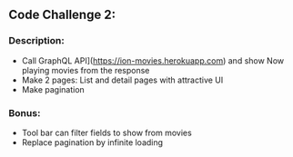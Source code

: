 
## Code Challenge 2:

### Description:

- Call GraphQL API](https://ion-movies.herokuapp.com) and show Now
playing movies from the response
- Make 2 pages: List and detail pages with attractive UI
- Make pagination

### Bonus:

- Tool bar can filter fields to show from movies
- Replace pagination by infinite loading




